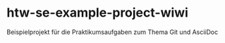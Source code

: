 # htw-se-example-project-wiwi
Beispielprojekt für die Praktikumsaufgaben zum Thema Git und AsciiDoc
